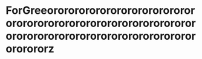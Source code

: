 # ForGreeororororororororororororororororororororororororororororororororororororororororororororororororororororororz